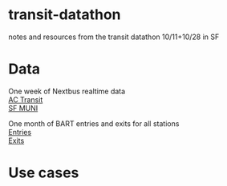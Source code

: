 transit-datathon
================

notes and resources from the transit datathon 10/11+10/28 in SF


# Data

One week of Nextbus realtime data  
[AC Transit](https://dl.dropboxusercontent.com/u/2682489/actransit.tar.gz)  
[SF MUNI](https://dl.dropboxusercontent.com/u/2682489/sf-muni.tar.gz)  

One month of BART entries and exits for all stations  
[Entries](https://transit-data.s3.amazonaws.com/oct-2012-entries-json.zip)  
[Exits](https://transit-data.s3.amazonaws.com/oct-2012-exits-json.zip)  


# Use cases


